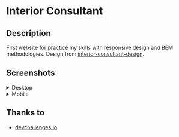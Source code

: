 # Interior Consultant
## Description
First website for practice my skills with responsive design and BEM methodologies. Design from [interior-consultant-design](https://devchallenges.io/challenges/Jymh2b2FyebRTUljkNcb).

## Screenshots
<details>
  <summary style="font-size: 14px">Desktop</summary>

  ![interior-consultant screenshot](img/interior-consultant.png)
</details>

<details>
  <summary style="font-size: 14px">Mobile</summary>

  <div style="display: flex; width: 100%;">
    <img style="width: 50%" src="img/interior-consultant-mobile.png" alt="interior-consultant screenshot mobile" />
    <img style="width: 50%" src="img/interior-consultant-mobile-menu.png" alt="interior-consultant screenshot mobile" />
  </div>
</details>

## Thanks to
- [devchallenges.io](https://devchallenges.io/)

